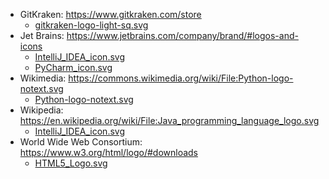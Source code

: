 - GitKraken: https://www.gitkraken.com/store
    - [gitkraken-logo-light-sq.svg](/logos/gitkraken-logo-light-sq.svg)
- Jet Brains: https://www.jetbrains.com/company/brand/#logos-and-icons
    - [IntelliJ_IDEA_icon.svg](/logos/IntelliJ_IDEA_icon.svg)
    - [PyCharm_icon.svg](/logos/PyCharm_icon.svg)
- Wikimedia: https://commons.wikimedia.org/wiki/File:Python-logo-notext.svg
    - [Python-logo-notext.svg](/logos/Python-logo-notext.svg)
- Wikipedia: https://en.wikipedia.org/wiki/File:Java_programming_language_logo.svg
    - [IntelliJ_IDEA_icon.svg](/logos/IntelliJ_IDEA_icon.svg)
- World Wide Web Consortium: https://www.w3.org/html/logo/#downloads
    - [HTML5_Logo.svg](/logos/HTML5_Logo.svg)